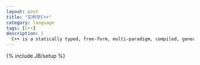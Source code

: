 ```yaml
---
layout: post
title: "实例学C++"
category: language 
tags: [C++]
description: |
  C++ is a statically typed, free-form, multi-paradigm, compiled, general-purpose programming language. 
---
```

{% include JB/setup %}
